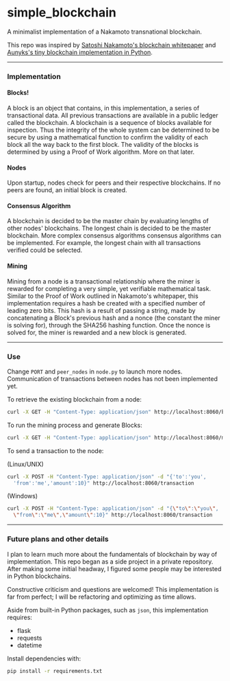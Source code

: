 # simple_blockchain
A minimalist implementation of a Nakamoto transnational blockchain.

This repo was inspired by [Satoshi Nakamoto's blockchain whitepaper](https://bitcoin.org/bitcoin.pdf) and [Aunyks's tiny blockchain implementation in Python](https://gist.github.com/aunyks/47d157f8bc7d1829a729c2a6a919c173).

---

### Implementation

#### Blocks!
A block is an object that contains, in this implementation, a series of transactional data. All previous transactions are available in a public ledger called the blockchain. A blockchain is a sequence of blocks available for inspection. Thus the integrity of the whole system can be determined to be secure by using a mathematical function to confirm the validity of each block all the way back to the first block. The validity of the blocks is determined by using a Proof of Work algorithm. More on that later.

#### Nodes
Upon startup, nodes check for peers and their respective blockchains. If no peers are found, an initial block is created.

#### Consensus Algorithm
A blockchain is decided to be the master chain by evaluating lengths of other nodes' blockchains. The longest chain is decided to be the master blockchain. More complex consensus algorithms consensus algorithms can be implemented. For example, the longest chain with all transactions verified could be selected.

#### Mining
Mining from a node is a transactional relationship where the miner is rewarded for completing a very simple, yet verifiable mathematical task. Similar to the Proof of Work outlined in Nakamoto's whitepaper, this implementation requires a hash be created with a specified number of leading zero bits. This hash is a result of passing a string, made by concatenating a Block's previous hash and a nonce (the constant the miner is solving for), through the SHA256 hashing function. Once the nonce is solved for, the miner is rewarded and a new block is generated.   

---

### Use

Change `PORT` and `peer_nodes` in `node.py` to launch more nodes. Communication of transactions between nodes has not been implemented yet.

To retrieve the existing blockchain from a node:
```bash
curl -X GET -H "Content-Type: application/json" http://localhost:8060/blocks
```

To run the mining process and generate Blocks:
```bash
curl -X GET -H "Content-Type: application/json" http://localhost:8060/mine
```

To send a transaction to the node:

(Linux/UNIX)
```bash
curl -X POST -H "Content-Type: application/json" -d "{'to':'you',
  'from':'me','amount':10}" http://localhost:8060/transaction
```

(Windows)
```bash
curl -X POST -H "Content-Type: application/json" -d "{\"to\":\"you\",
  \"from\":\"me\",\"amount\":10}" http://localhost:8060/transaction
```

---

### Future plans and other details

I plan to learn much more about the fundamentals of blockchain by way of implementation. This repo began as a side project in a private repository. After making some initial headway, I figured some people may be interested in Python blockchains.

Constructive criticism and questions are welcomed! This implementation is far from perfect; I will be refactoring and optimizing as time allows.

Aside from built-in Python packages, such as `json`, this implementation requires:
- flask
- requests
- datetime

Install dependencies with:
```bash
pip install -r requirements.txt
```
